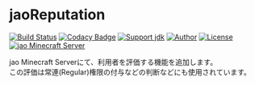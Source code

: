 # jaoReputation
[![Build Status](https://travis-ci.org/jaoafa/jaoReputation.svg?branch=master)](https://travis-ci.org/jaoafa/jaoReputation)
[![Codacy Badge](https://api.codacy.com/project/badge/Grade/8dd23816dba646ed8f862a063d3af188)](https://www.codacy.com/app/book000/jaoReputation?utm_source=github.com&amp;utm_medium=referral&amp;utm_content=jaoafa/jaoReputation&amp;utm_campaign=Badge_Grade)
[![Support jdk](https://img.shields.io/badge/Support%20jdk-oraclejdk8-red.svg)](https://img.shields.io)
[![Author](https://img.shields.io/badge/Author%20MinecraftID-mine__book000-orange.svg)](https://img.shields.io)
[![License](https://img.shields.io/badge/license-None-yellow.svg)](https://img.shields.io)  
[![jao Minecraft Server](https://raw.githubusercontent.com/jaoafa/jao-Minecraft-Server/master/logo/new_logo-421x97.png)](https://jaoafa.com)

jao Minecraft Serverにて、利用者を評価する機能を追加します。  
この評価は常連(Regular)権限の付与などの判断などにも使用されています。
